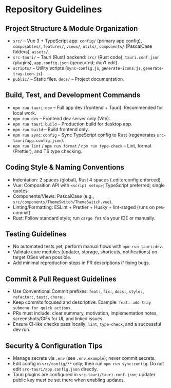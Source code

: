 # Repository Guidelines

## Project Structure & Module Organization
- `src/` – Vue 3 + TypeScript app: `config/` (primary app config), `composables/`, `features/`, `views/`, `utils/`, `components/` (PascalCase folders), `assets/`.
- `src-tauri/` – Tauri (Rust) backend: `src/` (Rust code), `tauri.conf.json` (plugins), `app.config.json` (generated; don’t edit).
- `scripts/` – Utility scripts (`sync-config.js`, `generate-icons.js`, `generate-tray-icon.js`).
- `public/` – Static files. `docs/` – Project documentation.

## Build, Test, and Development Commands
- `npm run tauri:dev` – Full app dev (frontend + Tauri). Recommended for local work.
- `npm run dev` – Frontend dev server only (Vite).
- `npm run tauri:build` – Production build for desktop app.
- `npm run build` – Build frontend only.
- `npm run sync:config` – Sync TypeScript config to Rust (regenerates `src-tauri/app.config.json`).
- `npm run lint` / `npm run format` / `npm run type-check` – Lint, format (Prettier), and TS type checking.

## Coding Style & Naming Conventions
- Indentation: 2 spaces (global), Rust 4 spaces (.editorconfig enforced).
- Vue: Composition API with `<script setup>`; TypeScript preferred; single quotes.
- Components/Views: PascalCase (e.g., `src/components/ThemeSwitch/ThemeSwitch.vue`).
- Linting/Formatting: ESLint + Prettier + Husky + lint-staged (runs on pre-commit).
- Rust: Follow standard style; run `cargo fmt` via your IDE or manually.

## Testing Guidelines
- No automated tests yet; perform manual flows with `npm run tauri:dev`.
- Validate core modules (updater, storage, shortcuts, notifications) on target OSes when possible.
- Add minimal reproduction steps in PR descriptions if fixing bugs.

## Commit & Pull Request Guidelines
- Use Conventional Commit prefixes: `feat:`, `fix:`, `docs:`, `style:`, `refactor:`, `test:`, `chore:`.
- Keep commits focused and descriptive. Example: `feat: add tray submenu for quick actions`.
- PRs must include: clear summary, motivation, implementation notes, screenshots/GIFs for UI, and linked issues.
- Ensure CI-like checks pass locally: `lint`, `type-check`, and a successful dev run.

## Security & Configuration Tips
- Manage secrets via `.env` (see `.env.example`); never commit secrets.
- Edit config in `src/config/**` only; then run `npm run sync:config`. Do not edit `src-tauri/app.config.json` directly.
- Tauri plugins are configured in `src-tauri/tauri.conf.json`; updater public key must be set there when enabling updates.

